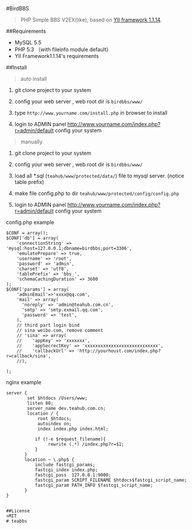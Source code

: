 #BirdBBS
 
> PHP Simple BBS V2EX(like), based on [YII framework 1.1.14](http://www.yiiframework.com). 

##Requirements
- MySQL 5.5
- PHP 5.3 （with fileinfo module default）
- YII Framework1.1.14's requirements

##Install
> auto install

1. git clone project to your system

2. config your web server , web root dir is `birdbbs/www/`

3. type  `http://www.yourname.com/install.php` in browser to install

4. login to ADMIN panel http://www.yourname.com/index.php?r=admin/default config your system

> manually

1. git clone project to your system

2. config your web server , web root dir is `birdbbs/www/`

3. load all *.sql (`teahub/www/protected/data/`) file to mysql server. (notice table prefix)

4. make file config.php to dir `teahub/www/protected/config/config.php`

5. login to ADMIN panel http://www.yourname.com/index.php?r=admin/default config your system


config.php example
```
$CONF = array();
$CONF['db'] = array(
    'connectionString' => 'mysql:host=127.0.0.1;dbname=birdbbs;port=3306',
    'emulatePrepare' => true,
    'username' => 'root',
    'password' => 'admin',
    'charset' => 'utf8',
    'tablePrefix' => 'bbs_',
    'schemaCachingDuration' => 3600
);
$CONF['params'] = array(
    'adminEmail'=>'xxxx@qq.com',
    'mail' => array(
      'noreply' => 'admin@teahub.com.cn',
      'smtp' => 'smtp.exmail.qq.com',
      'password' => 'test',
    ),
    // third part login bind
    // sina weibo.com, remove comment
    // 'sina' => array(
    //    'appKey' => 'xxxxxxx',
    //    'appSecrectKey' => 'xxxxxxxxxxxxxxxxxxxxxxxxxxxx',
    //    'callbackUrl' => 'http://yourhoust.com/index.php?r=callback/sina',
    //),

);

```

nginx example
```
server {
        set $htdocs /Users/www;
        listen 80;
        server_name dev.teahub.com.cn;
        location / {
            root $htdocs;
            autoindex on;
            index index.php index.html;
    
           if (!-e $request_filename){
                rewrite (.*) /index.php?r=$1;
           }
       }
       location ~ \.php$ {
           include fastcgi_params;
           fastcgi_index index.php;
           fastcgi_pass  127.0.0.1:9000;
           fastcgi_param SCRIPT_FILENAME $htdocs$fastcgi_script_name;
           fastcgi_param PATH_INFO $fastcgi_script_name;
       }
}


##License
>MIT
# teabbs
